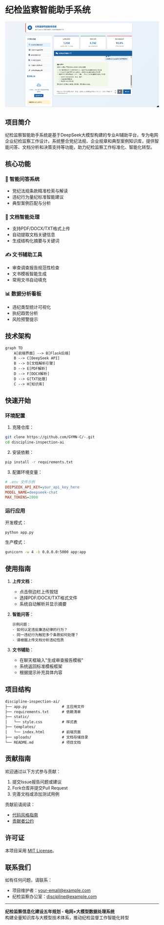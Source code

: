 # 纪检监察智能助手系统  

![纪检监察智能助手系统界面](./images/screenshot.png) 
## 项目简介

纪检监察智能助手系统是基于DeepSeek大模型构建的专业AI辅助平台，专为电网企业纪检监察工作设计。系统整合党纪法规、企业规章和典型案例知识库，提供智能问答、文档分析和决策支持等功能，助力纪检监察工作标准化、智能化转型。

## 核心功能

### 🧠 智能问答系统
- 党纪法规条款精准检索与解读
- 违纪行为量纪标准智能建议
- 典型案例匹配与分析

### 📄 文档智能处理
- 支持PDF/DOCX/TXT格式上传
- 自动提取文档关键信息
- 生成结构化摘要与关键词

### ✍️ 文书辅助工具
- 审查调查报告规范性检查
- 文书模板智能生成
- 常用文书自动填充

### 📊 数据分析看板
- 违纪类型统计可视化
- 执纪趋势分析
- 风险预警提示

## 技术架构

```mermaid
graph TD
    A[前端界面] --> B[Flask后端]
    B --> C[DeepSeek API]
    B --> D[文档解析引擎]
    D --> E[PDF解析]
    D --> F[DOCX解析]
    D --> G[TXT处理]
    C --> H[知识库]
```

## 快速开始

### 环境配置

1. 克隆仓库：
```bash
git clone https://github.com/GYMN-C/-.git
cd discipline-inspection-ai
```

2. 安装依赖：
```bash
pip install -r requirements.txt
```

3. 配置环境变量：
```ini
# .env 文件示例
DEEPSEEK_API_KEY=your_api_key_here
MODEL_NAME=deepseek-chat
MAX_TOKENS=2000
```

### 运行应用

开发模式：
```bash
python app.py
```

生产模式：
```bash
gunicorn -w 4 -b 0.0.0.0:5000 app:app
```

## 使用指南

1. **上传文档**：
   - 点击侧边栏上传按钮
   - 选择PDF/DOCX/TXT格式文件
   - 系统自动解析并显示摘要

2. **智能问答**：
   ```text
   示例问题：
   - 如何认定违反廉洁纪律的行为？
   - 同一违纪行为触犯多个条款如何处理？
   - 请根据上传文档分析违纪性质
   ```

3. **文书辅助**：
   - 在聊天框输入"生成审查报告模板"
   - 系统返回标准模板框架
   - 根据提示补充具体内容

## 项目结构

```
discipline-inspection-ai/
├── app.py                # 主应用文件
├── requirements.txt      # 依赖清单
├── static/
│   └── style.css         # 样式表
├── templates/
│   └── index.html        # 前端页面
├── uploads/              # 文档存储目录
└── README.md             # 项目文档
```

## 贡献指南

欢迎通过以下方式参与贡献：

1. 提交Issue报告问题或建议
2. Fork仓库并提交Pull Request
3. 完善文档或添加测试用例

贡献前请阅读：
- [代码风格指南](STYLE_GUIDE.md)
- [贡献者公约](CODE_OF_CONDUCT.md)

## 许可证

本项目采用 [MIT License](LICENSE)。

## 联系我们

如有任何问题，请联系：
- 项目维护者：your-email@example.com
- 纪检监察办公室：discipline@example.com

---

**纪检监察信息化建设五年规划 - 电网+大模型数据处理系统**  
构建全量知识库与大模型技术体系，推动纪检监督工作智能化转型
